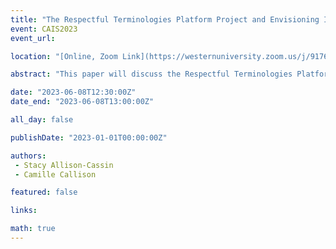 ```yaml
---
title: "The Respectful Terminologies Platform Project and Envisioning Indigenous Governance"
event: CAIS2023
event_url: 

location: "[Online, Zoom Link](https://westernuniversity.zoom.us/j/91763770204)"

abstract: "This paper will discuss the Respectful Terminologies Platform Project (RTPP), a project focused on creating a system of Indigenous terminologies, and questions of governance within cataloging and other descriptive practices. As an emerging Indigenous-lead project created through years of advocacy work, RTPP is engaged in work to vision a means of Indigenous vocabulary development focused on community governance and protocols. At the same time, existing governance systems for terminology and vocabulary systems such as the Library of Congress, and the Canadian Subject Headings, and projects such as the Homosaurus serve as examples of different models of governance. This paper will explore concepts of governance, the role of UNDRIP in systems of terminology, and Principles such as CARE. Woven throughout the paper will be moments to envision a system which human rights as the central guiding consideration for systems of terminology."

date: "2023-06-08T12:30:00Z"
date_end: "2023-06-08T13:00:00Z"

all_day: false

publishDate: "2023-01-01T00:00:00Z"

authors:
 - Stacy Allison-Cassin
 - Camille Callison

featured: false

links:

math: true
---
```


